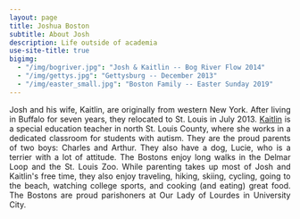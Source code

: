 ```yaml
---
layout: page
title: Joshua Boston
subtitle: About Josh
description: Life outside of academia
use-site-title: true
bigimg:
  - "/img/bogriver.jpg": "Josh & Kaitlin -- Bog River Flow 2014"
  - "/img/gettys.jpg": "Gettysburg -- December 2013"
  - "/img/easter_small.jpg": "Boston Family -- Easter Sunday 2019"
---
```


<p align="justify">Josh and his wife, Kaitlin, are originally from western New York. After living in Buffalo for seven years, they relocated to St. Louis in July 2013. <a href="https://www.kaitlinboston.com/" target="_blank">Kaitlin</a> is a special education teacher in north St. Louis County, where she works in a dedicated classroom for students with autism. They are the proud parents of two boys: Charles and Arthur. They also have a dog, Lucie, who is a terrier with a lot of attitude. The Bostons enjoy long walks in the Delmar Loop and the St. Louis Zoo. While parenting takes up most of Josh and Kaitlin's free time, they also enjoy traveling, hiking, skiing, cycling, going to the beach, watching college sports, and cooking (and eating) great food. The Bostons are proud parishoners at Our Lady of Lourdes in University City.</p>
